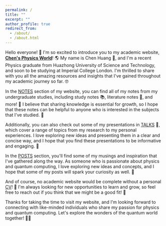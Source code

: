 ```yaml
---
permalink: /
title: ""
excerpt: ""
author_profile: true
redirect_from: 
  - /about/
  - /about.html
---
```



Hello everyone! 👋 I'm so excited to introduce you to my academic website, [**Chen's Physics World**](https://physchenhuang.github.io/)! 🌎 My name is Chen Huang 🍊, and I'm a recent Physics graduate from Huazhong University of Science and Technology, and soon to be studying at Imperial College London. I'm thrilled to share with you all the amazing resources and insights that I've gained throughout my academic journey so far. 🤓

In the [NOTES](https://physchenhuang.github.io/notes/) section of my website, you can find all of my notes from my undergraduate studies, including study notes 📚, literature notes 📖, and more! 📝 I believe that sharing knowledge is essential for growth, so I hope that these notes can be helpful to anyone who is interested in the subjects that I've studied. 🌟

Additionally, you can also check out some of my presentations in [TALKS](https://physchenhuang.github.io/talks/) 🎤, which cover a range of topics from my research to my personal experiences. I love exploring new ideas and presenting them in a clear and concise way, and I hope that you find these presentations to be informative and engaging. 🤩

In the [POSTS](https://physchenhuang.github.io/posts/) section, you'll find some of my musings and inspiration that I've gathered along the way. As someone who is passionate about physics and quantum computing, I love exploring new ideas and concepts, and I hope that some of my posts will spark your curiosity as well. 🤔

And of course, no academic website would be complete without a personal [CV](https://physchenhuang.github.io/cv/)! 📄 I'm always looking for new opportunities to learn and grow, so feel free to reach out if you think that we might be a good fit! 🤝

Thanks for taking the time to visit my website, and I'm looking forward to connecting with like-minded individuals who share my passion for physics and quantum computing. Let's explore the wonders of the quantum world together! 🚀🌌

